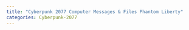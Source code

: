 ```yaml
---
title: "Cyberpunk 2077 Computer Messages & Files Phantom Liberty"
categories: Cyberpunk-2077
---
```


